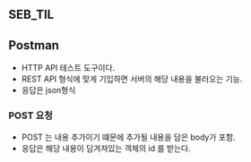 ## SEB_TIL

## Postman
- HTTP API 테스트 도구이다.
- REST API 형식에 맞게 기입하면 서버의 해당 내용을 불러오는 기능.
- 응답은 json형식

### POST 요청
- POST 는 내용 추가이기 떄문에 추가될 내용을 담은 body가 포함.
- 응답은 해당 내용이 담겨져있는 객체의 id 를 받는다.
